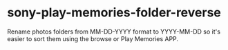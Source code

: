 ﻿# sony-play-memories-folder-reverse
 
 Rename photos folders from MM-DD-YYYY format to YYYY-MM-DD so it's easier to sort them using the browse or Play Memories APP.
